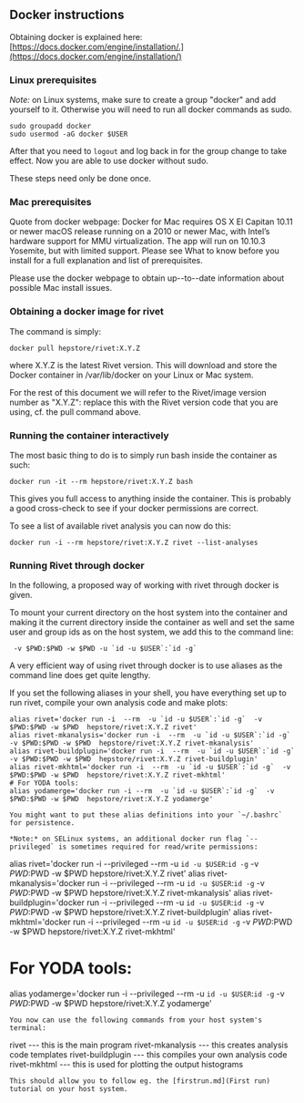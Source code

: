 ## Docker instructions

Obtaining docker is explained here: [https://docs.docker.com/engine/installation/.](https://docs.docker.com/engine/installation/)

### Linux prerequisites
*Note:* on Linux systems, make sure to create a group "docker"
and add yourself to it. Otherwise you will need to run all docker
commands as sudo.

```
sudo groupadd docker
sudo usermod -aG docker $USER
```

After that you need to `logout` and log back in for the group change to take effect. Now you are able to use docker without sudo.

These steps need only be done once.

### Mac prerequisites
Quote from docker webpage:
Docker for Mac requires OS X El Capitan 10.11 or newer macOS release running on a 2010 or newer Mac, with Intel’s hardware support for MMU virtualization. The app will run on 10.10.3 Yosemite, but with limited support. Please see What to know before you install for a full explanation and list of prerequisites.

Please use the docker webpage to obtain up--to--date information about possible Mac install issues.

### Obtaining a docker image for rivet

The command is simply:

```
docker pull hepstore/rivet:X.Y.Z
```

where X.Y.Z is the latest Rivet version. This will download and store the Docker container in /var/lib/docker on your Linux or Mac system.

For the rest of this document we will refer to the Rivet/image version number as "X.Y.Z": replace this with the Rivet version code that you are using, cf. the pull command above.


### Running the container interactively

The most basic thing to do is to simply run bash inside the container as such:


```
docker run -it --rm hepstore/rivet:X.Y.Z bash
```

This gives you full access to anything inside the container.
This is probably a good cross-check to see if your docker permissions
are correct.

To see a list of available rivet analysis you can now do this:

```
docker run -i --rm hepstore/rivet:X.Y.Z rivet --list-analyses
```

###  Running Rivet through docker
In the following, a proposed way of working with rivet through docker is given.

To mount your current directory on the host system into the container and making it the current directory inside the container as well and set the same user and group ids as on the host system, we add this to the command line:

```
 -v $PWD:$PWD -w $PWD -u `id -u $USER`:`id -g`
```


A very efficient way of using rivet through docker is to use aliases as the command line does get quite lengthy.

If you set the following aliases in your shell, you have everything set up to run rivet, compile your own analysis code and make plots:

```
alias rivet='docker run -i  --rm  -u `id -u $USER`:`id -g`  -v $PWD:$PWD -w $PWD  hepstore/rivet:X.Y.Z rivet'
alias rivet-mkanalysis='docker run -i  --rm  -u `id -u $USER`:`id -g`  -v $PWD:$PWD -w $PWD  hepstore/rivet:X.Y.Z rivet-mkanalysis'
alias rivet-buildplugin='docker run -i  --rm  -u `id -u $USER`:`id -g`  -v $PWD:$PWD -w $PWD  hepstore/rivet:X.Y.Z rivet-buildplugin'
alias rivet-mkhtml='docker run -i  --rm  -u `id -u $USER`:`id -g`  -v $PWD:$PWD -w $PWD  hepstore/rivet:X.Y.Z rivet-mkhtml'
# For YODA tools:
alias yodamerge='docker run -i --rm  -u `id -u $USER`:`id -g`  -v $PWD:$PWD -w $PWD  hepstore/rivet:X.Y.Z yodamerge'

You might want to put these alias definitions into your `~/.bashrc` for persistence.

*Note:* on SELinux systems, an additional docker run flag `--privileged` is sometimes required for read/write permissions:

```
alias rivet='docker run -i --privileged --rm  -u `id -u $USER`:`id -g`  -v $PWD:$PWD -w $PWD  hepstore/rivet:X.Y.Z rivet'
alias rivet-mkanalysis='docker run -i --privileged --rm  -u `id -u $USER`:`id -g`  -v $PWD:$PWD -w $PWD  hepstore/rivet:X.Y.Z rivet-mkanalysis'
alias rivet-buildplugin='docker run -i --privileged --rm  -u `id -u $USER`:`id -g`  -v $PWD:$PWD -w $PWD  hepstore/rivet:X.Y.Z rivet-buildplugin'
alias rivet-mkhtml='docker run -i --privileged --rm  -u `id -u $USER`:`id -g`  -v $PWD:$PWD -w $PWD  hepstore/rivet:X.Y.Z rivet-mkhtml'

# For YODA tools:
alias yodamerge='docker run -i --privileged --rm  -u `id -u $USER`:`id -g`  -v $PWD:$PWD -w $PWD  hepstore/rivet:X.Y.Z yodamerge'
```
You now can use the following commands from your host system's terminal:

```
rivet              --- this is the main program
rivet-mkanalysis   --- this creates analysis code templates
rivet-buildplugin  --- this compiles your own analysis code
rivet-mkhtml       --- this is used for plotting the output histograms
```
This should allow you to follow eg. the [firstrun.md](First run) tutorial on your host system.
